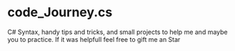 # code_Journey.cs
C# Syntax, handy tips and tricks, and small projects to help me and maybe you to practice. If it was helpfull feel free to gift me an Star 
